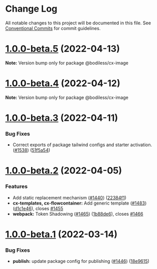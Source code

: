 # Change Log

All notable changes to this project will be documented in this file.
See [Conventional Commits](https://conventionalcommits.org) for commit guidelines.

# [1.0.0-beta.5](https://sourcecode.jnj.com/scm/asx-nbfp/canvasx/compare/v1.0.0-beta.4...v1.0.0-beta.5) (2022-04-13)

**Note:** Version bump only for package @bodiless/cx-image





# [1.0.0-beta.4](https://sourcecode.jnj.com/scm/asx-nbfp/canvasx/compare/v1.0.0-beta.3...v1.0.0-beta.4) (2022-04-12)

**Note:** Version bump only for package @bodiless/cx-image





# [1.0.0-beta.3](https://sourcecode.jnj.com/scm/asx-nbfp/canvasx/compare/v1.0.0-beta.2...v1.0.0-beta.3) (2022-04-11)


### Bug Fixes

* Correct exports of package tailwind configs and starter activation. ([#1538](https://sourcecode.jnj.com/scm/asx-nbfp/canvasx/issues/1538)) ([51f5a54](https://sourcecode.jnj.com/scm/asx-nbfp/canvasx/commits/51f5a547517880cce55622f81c1aef906ca661f7))





# [1.0.0-beta.2](https://sourcecode.jnj.com/scm/asx-nbfp/canvasx/compare/v1.0.0-beta.1...v1.0.0-beta.2) (2022-04-05)


### Features

* Add static replacement mechanism ([#1440](https://sourcecode.jnj.com/scm/asx-nbfp/canvasx/issues/1440)) ([22384f1](https://sourcecode.jnj.com/scm/asx-nbfp/canvasx/commits/22384f184e73366bc00ec619e7b08fa3e5dfc29d))
* **cx-templates, cx-flowcontainer:** Add generic template  ([#1483](https://sourcecode.jnj.com/scm/asx-nbfp/canvasx/issues/1483)) ([d1c1e46](https://sourcecode.jnj.com/scm/asx-nbfp/canvasx/commits/d1c1e4652e2be95e3dcf2aba50acf2a6249a1aa9)), closes [#1455](https://sourcecode.jnj.com/scm/asx-nbfp/canvasx/issues/1455)
* **webpack:** Token Shadowing ([#1465](https://sourcecode.jnj.com/scm/asx-nbfp/canvasx/issues/1465)) ([1b88de6](https://sourcecode.jnj.com/scm/asx-nbfp/canvasx/commits/1b88de677896da149d1d02a8a664bac930d05d53)), closes [#1466](https://sourcecode.jnj.com/scm/asx-nbfp/canvasx/issues/1466)





# [1.0.0-beta.1](https://sourcecode.jnj.com/scm/asx-nbfp/canvasx/compare/v0.3.7...v1.0.0-beta.1) (2022-03-14)


### Bug Fixes

* **publish:** update package config for publishing ([#1446](https://sourcecode.jnj.com/scm/asx-nbfp/canvasx/issues/1446)) ([18e9615](https://sourcecode.jnj.com/scm/asx-nbfp/canvasx/commits/18e9615349972598362b5468d1c8bf13750ec0c8))
